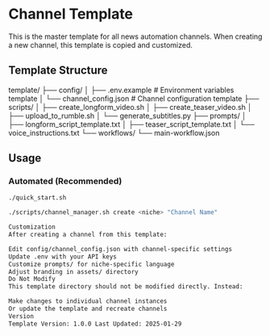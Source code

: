 # Channel Template

This is the master template for all news automation channels. When creating a new channel, this template is copied and customized.

## Template Structure

template/ ├── config/ │ ├── .env.example # Environment variables template │ └── channel_config.json # Channel configuration template ├── scripts/ │ ├── create_longform_video.sh │ ├── create_teaser_video.sh │ ├── upload_to_rumble.sh │ └── generate_subtitles.py ├── prompts/ │ ├── longform_script_template.txt │ ├── teaser_script_template.txt │ └── voice_instructions.txt └── workflows/ └── main-workflow.json

## Usage

### Automated (Recommended)
```bash
./quick_start.sh

./scripts/channel_manager.sh create <niche> "Channel Name"

Customization
After creating a channel from this template:

Edit config/channel_config.json with channel-specific settings
Update .env with your API keys
Customize prompts/ for niche-specific language
Adjust branding in assets/ directory
Do Not Modify
This template directory should not be modified directly. Instead:

Make changes to individual channel instances
Or update the template and recreate channels
Version
Template Version: 1.0.0 Last Updated: 2025-01-29

